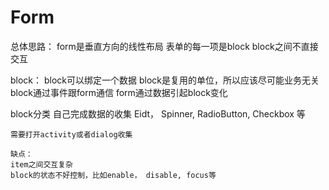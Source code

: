 # Form

总体思路：
    form是垂直方向的线性布局
    表单的每一项是block
    block之间不直接交互
    
block：
    block可以绑定一个数据
    block是复用的单位，所以应该尽可能业务无关
    block通过事件跟form通信
    form通过数据引起block变化

block分类
    自己完成数据的收集
        Eidt， Spinner, RadioButton, Checkbox 等

    需要打开activity或者dialog收集

    缺点：
    item之间交互复杂
    block的状态不好控制，比如enable， disable, focus等